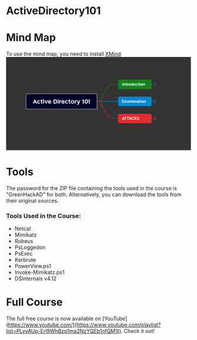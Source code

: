 # ActiveDirectory101

# Mind Map
To use the mind map, you need to install [XMind](https://xmind.app/download/).  
![Mind Map ](https://github.com/Palehab/ActiveDirectory101/blob/main/MindMap.png)


# Tools
The password for the ZIP file containing the tools used in the course is "GreenHackAD" for both.
Alternatively, you can download the tools from their original sources.
### Tools Used in the Course:
- Netcat  
- Mimikatz  
- Rubeus  
- PsLoggedon  
- PsExec  
- Kerbrute  
- PowerView.ps1
- Invoke-Mimikatz.ps1
- DSInternals v4.12

# Full Course
The full free course is now available on [YouTube](https://www.youtube.com/](https://www.youtube.com/playlist?list=PLyyAUp-Erl9WhBzp1ma2NzYQEb1nfQM1t). Check it out!
